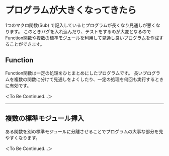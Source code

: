 # プログラムが大きくなってきたら
1つのマクロ関数(Sub) で記入しているとプログラムが長くなり見通しが悪くなります。
このときバグを入れ込んだり、テストをするのが大変となるのでFunction関数や複数の標準モジュールを利用して見通し良いプログラムを作成することができます。


## Function
Function関数は一定の処理をひとまとめにしたプログラムです。
長いプログラムを複数の関数に分けて見通しをよくしたり、一定の処理を何回も実行するときに有効です。

＜To Be Continued...＞

----------------------------

## 複数の標準モジュール挿入
ある関数を別の標準モジュールに分離させることでプログラムの大事な部分を見やすくなります。

＜To Be Continued...＞


